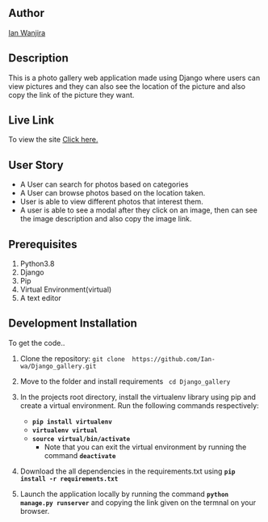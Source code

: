 ## Author
[Ian Wanjira](https://github.com/Ian-wa)

## Description
This is a photo gallery web application made using Django where users can view pictures and they can also see the location of the picture and also copy the link of the picture they want.

## Live Link

To view the site [Click here.](https://gallery-art.herokuapp.com/)

## User Story

* A User can search for photos based on categories
* A User can browse photos based on the location taken.
* User is able to view different photos that interest them.
* A user is able to see a modal after they click on an image, then can see the image description and also copy the image link.

## Prerequisites

1. Python3.8
2. Django
3. Pip
4. Virtual Environment(virtual)
5. A text editor 

## Development Installation

To get the code..

1. Clone the repository:
 `git clone  https://github.com/Ian-wa/Django_gallery.git`

2. Move to the folder and install requirements
 ` cd Django_gallery`
 3. In the projects root directory, install the virtualenv library using pip and create a virtual environment. Run the following commands respectively:
    - **`pip install virtualenv`**
    - **`virtualenv virtual`**
    - **`source virtual/bin/activate`**
        * Note that you can exit the virtual environment by running the command **`deactivate`**
4. Download the all dependencies in the requirements.txt using **`pip install -r requirements.txt`**
5. Launch the application locally by running the command **`python manage.py runserver`** and copying the link given on the termnal on your browser.
